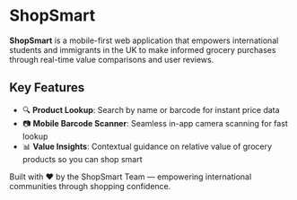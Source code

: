 # ShopSmart

**ShopSmart** is a mobile-first web application that empowers international students and immigrants in the UK to make informed grocery purchases through real-time value comparisons and user reviews.

## Key Features

- 🔍 **Product Lookup**: Search by name or barcode for instant price data  
- 📷 **Mobile Barcode Scanner**: Seamless in-app camera scanning for fast lookup
- 📊 **Value Insights**: Contextual guidance on relative value of grocery products so you can shop smart

Built with ❤️ by the ShopSmart Team — empowering international communities through shopping confidence.

